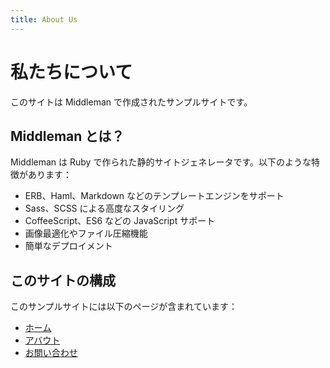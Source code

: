 ```yaml
---
title: About Us
---
```


<div class="hero">

# 私たちについて

このサイトは Middleman で作成されたサンプルサイトです。

</div>

<div class="content">

## Middleman とは？

Middleman は Ruby で作られた静的サイトジェネレータです。以下のような特徴があります：

-   ERB、Haml、Markdown などのテンプレートエンジンをサポート
-   Sass、SCSS による高度なスタイリング
-   CoffeeScript、ES6 などの JavaScript サポート
-   画像最適化やファイル圧縮機能
-   簡単なデプロイメント

## このサイトの構成

このサンプルサイトには以下のページが含まれています：

-   [ホーム](/)
-   [アバウト](/about.html)
-   [お問い合わせ](/contact.html)

</div>
